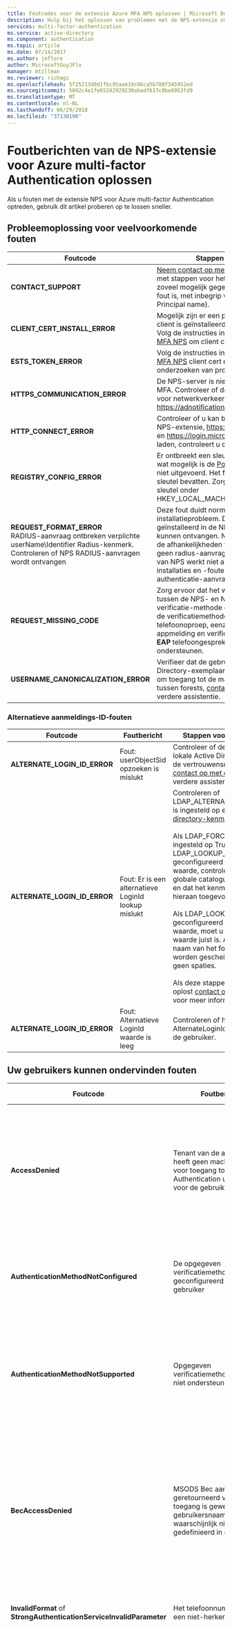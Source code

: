 ```yaml
---
title: Foutcodes voor de extensie Azure MFA NPS oplossen | Microsoft Docs
description: Hulp bij het oplossen van problemen met de NPS-extensie voor Azure multi-factor Authentication
services: multi-factor-authentication
ms.service: active-directory
ms.component: authentication
ms.topic: article
ms.date: 07/14/2017
ms.author: joflore
author: MicrosoftGuyJFlo
manager: mtillman
ms.reviewer: richagi
ms.openlocfilehash: 5f25213d8d1fbc95aa419c86ca5b780f345952ed
ms.sourcegitcommit: 5892c4e1fe65282929230abadf617c0be8953fd9
ms.translationtype: MT
ms.contentlocale: nl-NL
ms.lasthandoff: 06/29/2018
ms.locfileid: "37130196"
---
```

# <a name="resolve-error-messages-from-the-nps-extension-for-azure-multi-factor-authentication"></a>Foutberichten van de NPS-extensie voor Azure multi-factor Authentication oplossen

Als u fouten met de extensie NPS voor Azure multi-factor Authentication optreden, gebruik dit artikel proberen op te lossen sneller. 

## <a name="troubleshooting-steps-for-common-errors"></a>Probleemoplossing voor veelvoorkomende fouten

| Foutcode | Stappen voor probleemoplossing |
| ---------- | --------------------- |
| **CONTACT_SUPPORT** | [Neem contact op met ondersteuning](#contact-microsoft-support), en vermeld in de lijst met stappen voor het verzamelen van Logboeken. Geef zoveel mogelijk gegevens over wat er gebeurd voordat de fout is, met inbegrip van tenant-id en de UPN (user Principal name). |
| **CLIENT_CERT_INSTALL_ERROR** | Mogelijk zijn er een probleem met het certificaat van de client is geïnstalleerd of die zijn gekoppeld aan uw tenant. Volg de instructies in [probleemoplossing van de extensie MFA NPS](howto-mfa-nps-extension.md#troubleshooting) om client cert problemen te onderzoeken. |
| **ESTS_TOKEN_ERROR** | Volg de instructies in [probleemoplossing van de extensie MFA NPS](howto-mfa-nps-extension.md#troubleshooting) client cert en ADAL token u voor het onderzoeken van problemen. |
| **HTTPS_COMMUNICATION_ERROR** | De NPS-server is niet ontvangen van reacties van Azure MFA. Controleer of de firewalls zijn open bidirectioneel voor netwerkverkeer naar en uit https://adnotifications.windowsazure.com |
| **HTTP_CONNECT_ERROR** | Controleer of u kan bereiken op de server waarop de NPS-extensie, https://adnotifications.windowsazure.com en https://login.microsoftonline.com/. Als deze sites niet laden, controleert u de verbinding op die server. |
| **REGISTRY_CONFIG_ERROR** | Er ontbreekt een sleutel in het register voor de toepassing, wat mogelijk is de [PowerShell-script](howto-mfa-nps-extension.md#install-the-nps-extension) na de installatie is niet uitgevoerd. Het foutbericht moet de ontbrekende sleutel bevatten. Zorg ervoor dat u beschikt over de sleutel onder HKEY_LOCAL_MACHINE\SOFTWARE\Microsoft\AzureMfa. |
| **REQUEST_FORMAT_ERROR** <br> RADIUS-aanvraag ontbreken verplichte userName\Identifier Radius-kenmerk. Controleren of NPS RADIUS-aanvragen wordt ontvangen | Deze fout duidt normaal gesproken een installatieprobleem. De NPS-uitbreiding moet worden geïnstalleerd in de NPS-servers die RADIUS-aanvragen kunnen ontvangen. NPS-servers die zijn geïnstalleerd als de afhankelijkheden voor services zoals RDG en RRAS geen radius-aanvragen worden ontvangen. Uitbreiding van NPS werkt niet als geïnstalleerd via dergelijke installaties en -fouten uit omdat de details van de authenticatie-aanvraag kan niet worden gelezen. |
| **REQUEST_MISSING_CODE** | Zorg ervoor dat het wachtwoord versleutelingsprotocol tussen de NPS- en NAS-servers de secundaire verificatie-methode die u ondersteunt. **PAP** ondersteunt de verificatiemethoden van Azure MFA in de cloud: telefoonoproep, eenzijdige SMS-bericht, mobiele-appmelding en verificatiecode mobiele app. **CHAPv2** en **EAP** telefoongesprek en mobiele-appmelding ondersteunen. |
| **USERNAME_CANONICALIZATION_ERROR** | Verifieer dat de gebruiker aanwezig is in uw lokale Active Directory-exemplaar en of de NPS-Service is gemachtigd om toegang tot de map. Als u de vertrouwensrelaties tussen forests, [contact op met ondersteuning](#contact-microsoft-support) voor verdere assistentie. |


   

### <a name="alternate-login-id-errors"></a>Alternatieve aanmeldings-ID-fouten

| Foutcode | Foutbericht | Stappen voor probleemoplossing |
| ---------- | ------------- | --------------------- |
| **ALTERNATE_LOGIN_ID_ERROR** | Fout: userObjectSid opzoeken is mislukt | Controleer of de gebruiker bestaat in uw lokale Active Directory-exemplaar. Als u de vertrouwensrelaties tussen forests, [contact op met ondersteuning](#contact-microsoft-support) voor verdere assistentie. |
| **ALTERNATE_LOGIN_ID_ERROR** | Fout: Er is een alternatieve LoginId lookup mislukt | Controleren of LDAP_ALTERNATE_LOGINID_ATTRIBUTE is ingesteld op een [geldig active directory-kenmerk](https://msdn.microsoft.com/library/ms675090(v=vs.85).aspx). <br><br> Als LDAP_FORCE_GLOBAL_CATALOG is ingesteld op True of LDAP_LOOKUP_FORESTS is geconfigureerd met een niet-lege waarde, controleert u of dat u een globale catalogus hebt geconfigureerd en dat het kenmerk AlternateLoginId hieraan toegevoegd. <br><br> Als LDAP_LOOKUP_FORESTS is geconfigureerd met een niet-lege waarde, moet u controleren of de waarde juist is. Als er meer dan één naam van het forest, moeten de namen worden gescheiden met puntkomma's, geen spaties. <br><br> Als deze stappen het probleem niet oplost [contact op met ondersteuning](#contact-microsoft-support) voor meer informatie. |
| **ALTERNATE_LOGIN_ID_ERROR** | Fout: Alternatieve LoginId waarde is leeg | Controleren of het kenmerk AlternateLoginId is geconfigureerd voor de gebruiker. |


## <a name="errors-your-users-may-encounter"></a>Uw gebruikers kunnen ondervinden fouten

| Foutcode | Foutbericht | Stappen voor probleemoplossing |
| ---------- | ------------- | --------------------- |
| **AccessDenied** | Tenant van de aanroeper heeft geen machtigingen voor toegang tot Authentication uitvoeren voor de gebruiker | Controleer of de tenant en het domein van de UPN (user Principal name) hetzelfde zijn. Bijvoorbeeld, zorg ervoor dat user@contoso.com is proberen te verifiëren bij de Contoso-tenant. De UPN vertegenwoordigt een geldige gebruiker voor de tenant in Azure. |
| **AuthenticationMethodNotConfigured** | De opgegeven verificatiemethode is niet geconfigureerd voor de gebruiker | Een gebruiker toevoegen of controleren van hun verificatiemethoden volgens de instructies in [beheren van uw instellingen voor verificatie in twee stappen](end-user/current/multi-factor-authentication-end-user-manage-settings.md). |
| **AuthenticationMethodNotSupported** | Opgegeven verificatiemethode wordt niet ondersteund. | Alle logboeken met deze fout te verzamelen en [contact op met ondersteuning](#contact-microsoft-support). Wanneer u contact op met ondersteuning, geef de gebruikersnaam en de secundaire verificatiemethode die de fout heeft veroorzaakt. |
| **BecAccessDenied** | MSODS Bec aanroep heeft geretourneerd van de toegang is geweigerd, de gebruikersnaam is waarschijnlijk niet gedefinieerd in de tenant | De gebruiker aanwezig is in Active Directory lokale maar is niet gesynchroniseerd naar Azure AD door AD Connect. Of de gebruiker ontbreekt voor de tenant. De gebruiker toevoegen aan Azure AD en toe te voegen hun verificatiemethoden volgens de instructies in [beheren van uw instellingen voor verificatie in twee stappen](end-user/current/multi-factor-authentication-end-user-manage-settings.md). |
| **InvalidFormat** of **StrongAuthenticationServiceInvalidParameter** | Het telefoonnummer is in een niet-herkende indeling | Hebben de gebruikers hun telefoonnummers verificatie te corrigeren. |
| **InvalidSession** | De opgegeven sessie is ongeldig of verlopen | De sessie heeft genomen meer dan drie minuten duren. Controleer of dat de gebruiker de verificatiecode invoeren of reageert niet op de appmelding binnen drie minuten na het initiëren van de verificatieaanvraag. Als het probleem niet wordt verholpen, Controleer of er geen netwerkvertragingen tussen de client, NAS-Server, NPS-Server en de Azure MFA-eindpunt.  |
| **NoDefaultAuthenticationMethodIsConfigured** | Er is geen standaardverificatiemethode is geconfigureerd voor de gebruiker | Een gebruiker toevoegen of controleren van hun verificatiemethoden volgens de instructies in [beheren van uw instellingen voor verificatie in twee stappen](end-user/current/multi-factor-authentication-end-user-manage-settings.md). Controleer of dat de gebruiker heeft ervoor een standaardmethode voor verificatie gekozen en geconfigureerd die methode voor hun rekening. |
| **OathCodePinIncorrect** | Onjuiste code en pincode ingevoerd. | Deze fout wordt niet verwacht in de NPS-uitbreiding. Als de gebruiker tegenkomt, [contact op met ondersteuning](#contact-microsoft-support) voor hulp bij probleemoplossing. |
| **ProofDataNotFound** | Bewijs gegevens is niet geconfigureerd voor de opgegeven verificatiemethode. | Een gebruiker probeert een andere verificatiemethode of Voeg een nieuwe verificatiemethoden volgens de instructies in [beheren van uw instellingen voor verificatie in twee stappen](end-user/current/multi-factor-authentication-end-user-manage-settings.md). Als de gebruiker deze fout te zien blijft als u bevestigd dat hun verificatiemethode correct is ingesteld [contact op met ondersteuning](#contact-microsoft-support). |
| **SMSAuthFailedWrongCodePinEntered** | Onjuiste code en pincode ingevoerd. (OneWaySMS) | Deze fout wordt niet verwacht in de NPS-uitbreiding. Als de gebruiker tegenkomt, [contact op met ondersteuning](#contact-microsoft-support) voor hulp bij probleemoplossing. |
| **TenantIsBlocked** | Tenant is geblokkeerd | [Neem contact op met ondersteuning](#contact-microsoft-support) met map-ID van de eigenschappenpagina van Azure AD in de Azure portal. |
| **UserNotFound** | De opgegeven gebruiker is niet gevonden. | De tenant is niet langer zichtbaar als actief in Azure AD. Controleer of uw abonnement actief is en u de vereiste hebt eigen apps. Controleer ook of de tenant in het certificaatonderwerp zoals verwacht en het certificaat is nog steeds geldig en geregistreerd onder de service-principal. |

## <a name="messages-your-users-may-encounter-that-arent-errors"></a>Berichten die uw gebruikers kunnen ondervinden die zich niet fouten

Uw gebruikers kunnen soms berichten ophalen van multi-factor Authentication omdat hun authenticatie-aanvraag is mislukt. Deze fouten in het product van de configuratie niet, maar zijn opzettelijk waarschuwingen waarin wordt uitgelegd waarom een verificatieaanvraag is geweigerd.

| Foutcode | Foutbericht | Aanbevolen stappen | 
| ---------- | ------------- | ----------------- |
| **OathCodeIncorrect** | Onjuiste code entered\OATH Code is onjuist | Niet door een fout gebruiker heeft onjuiste code ingevoerd. | De gebruiker heeft onjuiste code ingevoerd. Hebben ze opnieuw proberen door een nieuwe code aanvragen of meldt u zich opnieuw. | 
| **SMSAuthFailedMaxAllowedCodeRetryReached** | Maximale toegestane code opnieuw proberen is bereikt | De gebruiker is het lastig voor de verificatie te vaak mislukt. Afhankelijk van uw instellingen, kunnen ze moeten naar nu door een beheerder worden gedeblokkeerd.  |
| **SMSAuthFailedWrongCodeEntered** | Code verkeerd ingevoerde/tekst bericht OTP onjuist | De gebruiker heeft onjuiste code ingevoerd. Hebben ze opnieuw proberen door een nieuwe code aanvragen of meldt u zich opnieuw. |

## <a name="errors-that-require-support"></a>Fouten die ondersteuning nodig hebt

Als u een van deze fouten optreden, raden we u [contact op met ondersteuning](#contact-microsoft-support) voor diagnostische informatie. Er is geen standaard ingesteld van de stappen die deze fouten kunt oplossen. Wanneer u Neem contact op met ondersteuning, zorg er dan voor dat opnemen als veel mogelijke informatie over de stappen die hebben geleid tot een fout en uw tenant.

| Foutcode | Foutbericht |
| ---------- | ------------- |
| **InvalidParameter** | Aanvraag mag niet null zijn |
| **InvalidParameter** | Object-id mag geen null of leeg zijn voor ReplicationScope:{0} |
| **InvalidParameter** | De lengte van NaamBedrijf \{0} \ langer is dan de maximaal toegestane lengte {1} |
| **InvalidParameter** | UserPrincipalName moet niet null of leeg zijn |
| **InvalidParameter** | De opgegeven TenantId bevindt zich niet in de juiste indeling |
| **InvalidParameter** | Sessie-id mag geen null of leeg zijn |
| **InvalidParameter** | Kan ProofData van aanvraag of Msods niet omzetten. De ProofData is onbekend |
| **InternalError** |  |
| **OathCodePinIncorrect** |  |
| **VersionNotSupported** |  |
| **MFAPinNotSetup** |  |

## <a name="next-steps"></a>Volgende stappen

### <a name="troubleshoot-user-accounts"></a>Gebruikersaccounts oplossen

Als uw gebruikers zijn [problemen hebt met verificatie in twee stappen](end-user/current/multi-factor-authentication-end-user-troubleshoot.md), helpen ze problemen diagnosticeren zelf. 

### <a name="contact-microsoft-support"></a>Contact opnemen met Microsoft Ondersteuning

Als u meer hulp nodig hebt, neem dan contact op met een supportmedewerker via [ondersteuning van Azure multi-factor Authentication-Server](https://support.microsoft.com/oas/default.aspx?prid=14947). Wanneer u contact met ons, is het handig als u zo veel mogelijk gegevens over uw probleem mogelijk kunt opnemen. Informatie die u kunt opgeven bevat de pagina waar u de fout, de specifieke foutcode hebt gezien de specifieke sessie-ID, de ID van de gebruiker die de fout hebt gezien en logboeken voor foutopsporing.

Gebruik de volgende stappen uit op de NPS-server voor het verzamelen van Logboeken voor foutopsporing voor ondersteuning van diagnostische gegevens:

1. Open de Register-Editor en blader naar HKEY_LOCAL_MACHINE\SOFTWARE\Microsoft\AzureMfa set **VERBOSE_LOG** naar **TRUE**
2. Open een opdrachtprompt als Administrator en voer deze opdrachten uit:

   ```
   Mkdir c:\NPS
   Cd NPS
   netsh trace start Scenario=NetConnection capture=yes tracefile=c:\NPS\nettrace.etl
   logman create trace "NPSExtension" -ow -o c:\NPS\NPSExtension.etl -p {7237ED00-E119-430B-AB0F-C63360C8EE81} 0xffffffffffffffff 0xff -nb 16 16 -bs 1024 -mode Circular -f bincirc -max 4096 -ets
   logman update trace "NPSExtension" -p {EC2E6D3A-C958-4C76-8EA4-0262520886FF} 0xffffffffffffffff 0xff -ets
   ```

3. Reproduceer het probleem

4. Stop de tracering met de volgende opdrachten:

   ```
   logman stop "NPSExtension" -ets
   netsh trace stop
   wevtutil epl AuthNOptCh C:\NPS\%computername%_AuthNOptCh.evtx
   wevtutil epl AuthZOptCh C:\NPS\%computername%_AuthZOptCh.evtx
   wevtutil epl AuthZAdminCh C:\NPS\%computername%_AuthZAdminCh.evtx
   Start .
   ```

5. Open de Register-Editor en blader naar HKEY_LOCAL_MACHINE\SOFTWARE\Microsoft\AzureMfa set **VERBOSE_LOG** naar **FALSE**
6. De inhoud van de map C:\NPS ZIP en koppelt u het ZIP-bestand aan de ondersteuningsaanvraag.



